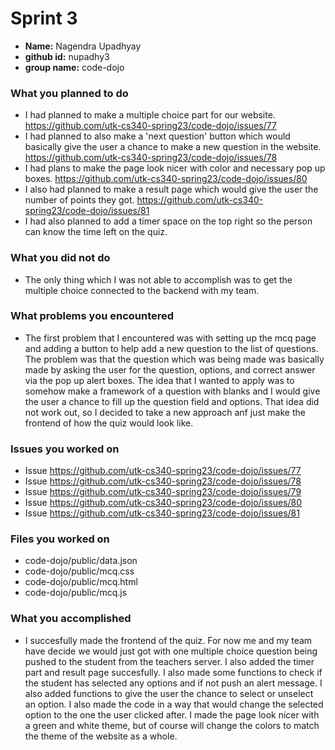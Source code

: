# Sprint 3
- **Name:** Nagendra Upadhyay
- **github id:** nupadhy3
- **group name:** code-dojo

### What you planned to do
- I had planned to make a multiple choice part for our website. https://github.com/utk-cs340-spring23/code-dojo/issues/77
- I had planned to also make a 'next question' button which would basically give the user a chance to make a new question in the website. https://github.com/utk-cs340-spring23/code-dojo/issues/78
- I had plans to make the page look nicer with color and necessary pop up boxes. https://github.com/utk-cs340-spring23/code-dojo/issues/80
- I also had planned to make a result page which would give the user the number of points they got. https://github.com/utk-cs340-spring23/code-dojo/issues/81
- I had also planned to add a timer space on the top right so the person can know the time left on the quiz.

### What you did not do
- The only thing which I was not able to accomplish was to get the multiple choice connected to the backend with my team.

### What problems you encountered
- The first problem that I encountered was with setting up the mcq page and adding a button to help add a new question to the list of questions. The problem was that the question which was being made was basically made by asking the user for the question, options, and correct answer via the pop up alert boxes. The idea that I wanted to apply was to somehow make a framework of a question with blanks and I would give the user a chance to fill up the question field and options. That idea did not work out, so I decided to take a new approach anf just make the frontend of how the quiz would look like.

### Issues you worked on
- Issue https://github.com/utk-cs340-spring23/code-dojo/issues/77
- Issue https://github.com/utk-cs340-spring23/code-dojo/issues/78
- Issue https://github.com/utk-cs340-spring23/code-dojo/issues/79
- Issue https://github.com/utk-cs340-spring23/code-dojo/issues/80
- Issue https://github.com/utk-cs340-spring23/code-dojo/issues/81

### Files you worked on
- code-dojo/public/data.json
- code-dojo/public/mcq.css
- code-dojo/public/mcq.html
- code-dojo/public/mcq.js

### What you accomplished
- I succesfully made the frontend of the quiz. For now me and my team have decide we would just got with one multiple choice question being pushed to the student from the teachers server. I also added the timer part and result page succesfully. I also made some functions to check if the student has selected any options and if not push an alert message. I also added functions to give the user the chance to select or unselect an option. I also made the code in a way that would change the selected option to the one the user clicked after. I made the page look nicer with a green and white theme, but of course will change the colors to match the theme of the website as a whole.